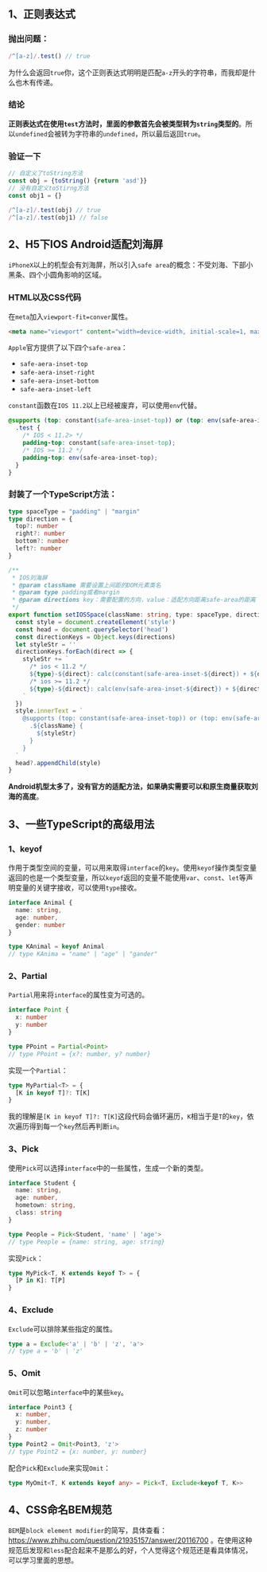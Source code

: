 ## 1、正则表达式

### 抛出问题：
```js
/^[a-z]/.test() // true
```

为什么会返回`true`你，这个正则表达式明明是匹配`a-z`开头的字符串，而我却是什么也木有传递。

### 结论

**正则表达式在使用`test`方法时，里面的参数首先会被类型转为`string`类型的**。所以`undefined`会被转为字符串的`undefined`，所以最后返回`true`。

### 验证一下

```js
// 自定义了toString方法
const obj = {toString() {return 'asd'}}
// 没有自定义toStirng方法
const obj1 = {}

/^[a-z]/.test(obj) // true
/^[a-z]/.test(obj1) // false
```

## 2、H5下IOS Android适配刘海屏

`iPhoneX`以上的机型会有刘海屏，所以引入`safe area`的概念：不受刘海、下部小黑条、四个小圆角影响的区域。

### HTML以及CSS代码

在`meta`加入`viewport-fit=conver`属性。
```html
<meta name="viewport" content="width=device-width, initial-scale=1, maximum-scale=1, minimum-scale=1, user-scalable=no, viewport-fit=cover">
```

`Apple`官方提供了以下四个`safe-area`：
- `safe-aera-inset-top`
- `safe-aera-inset-right`
- `safe-aera-inset-bottom`
- `safe-aera-inset-left`

`constant`函数在`IOS 11.2`以上已经被废弃，可以使用`env`代替。

```css
@supports (top: constant(safe-area-inset-top)) or (top: env(safe-area-inset-top)) {
  .test {
    /* IOS < 11.2> */
    padding-top: constant(safe-area-inset-top);
    /* IOS >= 11.2 */
    padding-top: env(safe-area-inset-top);
  }
}
```

### 封装了一个TypeScript方法：

```ts
type spaceType = "padding" | "margin"
type direction = {
  top?: number
  right?: number
  bottom?: number
  left?: number
}

/**
 * IOS刘海屏
 * @param className 需要设置上间距的DOM元素类名
 * @param type padding或者margin
 * @param directions key：需要配置的方向，value：适配方向距离safe-area的距离
 */
export function setIOSSpace(className: string, type: spaceType, directions: direction) {
  const style = document.createElement('style')
  const head = document.querySelector('head')
  const directionKeys = Object.keys(directions)
  let styleStr = ''
  directionKeys.forEach(direct => {
    styleStr += `
      /* ios < 11.2 */
      ${type}-${direct}: calc(constant(safe-area-inset-${direct}) + ${directions[direct]}px);
      /* ios >= 11.2 */
      ${type}-${direct}: calc(env(safe-area-inset-${direct}) + ${directions[direct]}px);
    `
  })
  style.innerText = `
    @supports (top: constant(safe-area-inset-top)) or (top: env(safe-area-inset-top)) {
      .${className} {
        ${styleStr}
      }
    }
  `
  head?.appendChild(style)
}
```

**Android机型太多了，没有官方的适配方法，如果确实需要可以和原生商量获取刘海的高度**。

## 3、一些TypeScript的高级用法

### 1、keyof

作用于类型空间的变量，可以用来取得`interface`的`key`。使用`keyof`操作类型变量返回的也是一个类型变量，所以`keyof`返回的变量不能使用`var`、`const`、`let`等声明变量的关键字接收，可以使用`type`接收。

```ts
interface Animal {
  name: string,
  age: number,
  gender: number
}

type KAnimal = keyof Animal
// type KAnima = "name" | "age" | "gander"
```

### 2、Partial

`Partial`用来将`interface`的属性变为可选的。

```ts
interface Point {
  x: number
  y: number
}

type PPoint = Partial<Point>
// type PPoint = {x?: number, y? number}
```

实现一个`Partial`：
```ts
type MyPartial<T> = {
  [K in keyof T]?: T[K]
}
```
我的理解是`[K in keyof T]?: T[K]`这段代码会循环遍历，`K`相当于是`T`的`key`，依次遍历得到每一个`key`然后再判断`in`。

### 3、Pick

使用`Pick`可以选择`interface`中的一些属性，生成一个新的类型。
```ts
interface Student {
  name: string,
  age: number,
  hometown: string,
  class: string
}

type People = Pick<Student, 'name' | 'age'>
// type People = {name: string, age: string}
```

实现`Pick`：
```ts
type MyPick<T, K extends keyof T> = {
  [P in K]: T[P]
}
```

### 4、Exclude

`Exclude`可以排除某些指定的属性。

```ts
type a = Exclude<'a' | 'b' | 'z', 'a'>
// type a = 'b' | 'z'
```

### 5、Omit

`Omit`可以忽略`interface`中的某些`key`。
```ts
interface Point3 {
  x: number,
  y: number,
  z: number
}
type Point2 = Omit<Point3, 'z'>
// type Point2 = {x: number, y: number}
```

配合`Pick`和`Exclude`来实现`Omit`：
```ts
type MyOmit<T, K extends keyof any> = Pick<T, Exclude<keyof T, K>>
```

## 4、CSS命名BEM规范

`BEM`是`block element modifier`的简写，具体查看：https://www.zhihu.com/question/21935157/answer/20116700 。在使用这种规范后发现和`less`配合起来不是那么的好，个人觉得这个规范还是看具体情况，可以学习里面的思想。
